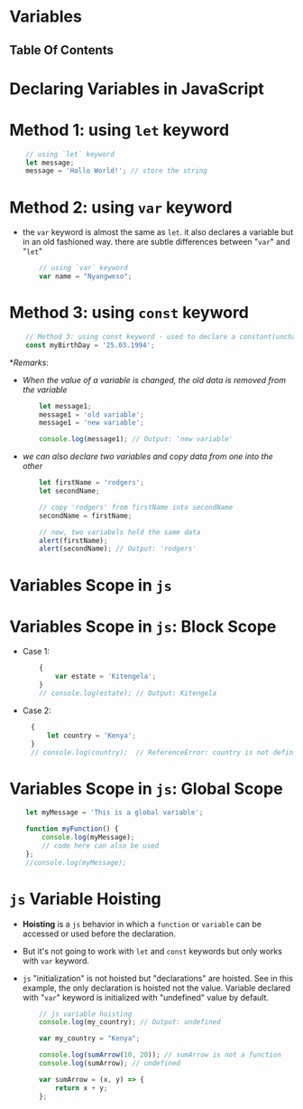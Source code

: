 # Variables

## Table Of Contents

# Declaring Variables in JavaScript

# Method 1: using `let` keyword
```js
    // using `let` keyword
    let message;
    message = 'Hallo World!'; // store the string
```

# Method 2: using `var` keyword
* the `var` keyword is almost the same as `let`. it also declares a variable but in an old fashioned way. there are subtle differences between "`var`" and "`let`" 

    ```js
        // using `var` keyword
        var name = "Nyangweso";
    ```

# Method 3: using `const` keyword
```js
    // Method 3: using const keyword - used to declare a constant(unchanging) variable
    const myBirthDay = '25.03.1994';
```

*_Remarks_: 
  * _When the value of a variable is changed, the old data is removed from the variable_
    ```js
        let message1;
        message1 = 'old variable';
        message1 = 'new variable';

        console.log(message1); // Output: 'new variable'
    ```
  * _we can also declare two variables and copy data from one into the other_
    ```js
        let firstName = 'rodgers';
        let secondName;

        // copy 'rodgers' from firstName into secondName
        secondName = firstName;

        // now, two variabels hold the same data
        alert(firstName);
        alert(secondName); // Output: 'rodgers'
    ```

# Variables Scope in `js`
# Variables Scope in `js`: Block Scope
* Case 1:
  
    ```js
        {
            var estate = 'Kitengela';
        }
        // console.log(estate); // Output: Kitengela
    ```
* Case 2:
  
  ```js
    {
	    let country = 'Kenya';
    }
    // console.log(country);  // ReferenceError: country is not defined
  ```

# Variables Scope in `js`: Global Scope
```js
    let myMessage = 'This is a global variable';

    function myFunction() {
        console.log(myMessage);
        // code here can also be used
    };
    //console.log(myMessage);
```

# `js` Variable Hoisting
* __Hoisting__ is a `js` behavior in which a `function` or `variable` can be accessed or used before the declaration. 
* But it's not going to work with `let` and `const` keywords but only works with `var` keyword.

* `js` "initialization" is not hoisted but "declarations" are hoisted. See in this example, the only declaration is hoisted not the value. Variable declared with "`var`" keyword is initialized with "undefined" value by default.

    ```js
        // js variable hoisting
        console.log(my_country); // Output: undefined

        var my_country = "Kenya"; 
    ```

    ```js
        console.log(sumArrow(10, 20)); // sumArrow is not a function
        console.log(sumArrow); // undefined

        var sumArrow = (x, y) => {
            return x + y;
        };
    ```